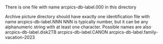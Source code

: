 There is one file with name arcpics-db-label.000 in this directory

Archive picture directory should have exactly one identification file with name arcpics-db-label.NNN
NNN is typically number, but it can be any alphanumeric string with at least one character.
Possible names are also 
 arcpics-db-label.disk2TB
 arcpics-db-label.CANON
 arcpics-db-label.family-vacation-2023
